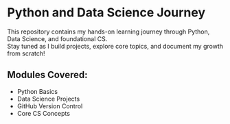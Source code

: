 # Python and Data Science Journey 
This repository contains my hands-on learning journey through Python, Data Science, and foundational CS.  
Stay tuned as I build projects, explore core topics, and document my growth from scratch!

##  Modules Covered:
- Python Basics
- Data Science Projects
- GitHub Version Control
- Core CS Concepts
